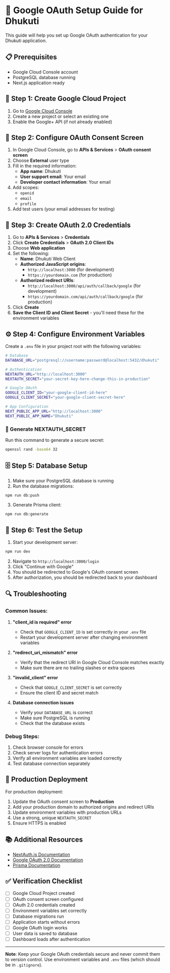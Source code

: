 # 🔐 Google OAuth Setup Guide for Dhukuti

This guide will help you set up Google OAuth authentication for your Dhukuti application.

## 📋 Prerequisites

- Google Cloud Console account
- PostgreSQL database running
- Next.js application ready

## 🚀 Step 1: Create Google Cloud Project

1. Go to [Google Cloud Console](https://console.cloud.google.com/)
2. Create a new project or select an existing one
3. Enable the Google+ API (if not already enabled)

## 🔧 Step 2: Configure OAuth Consent Screen

1. In Google Cloud Console, go to **APIs & Services** > **OAuth consent screen**
2. Choose **External** user type
3. Fill in the required information:
   - **App name**: Dhukuti
   - **User support email**: Your email
   - **Developer contact information**: Your email
4. Add scopes:
   - `openid`
   - `email`
   - `profile`
5. Add test users (your email addresses for testing)

## 🔑 Step 3: Create OAuth 2.0 Credentials

1. Go to **APIs & Services** > **Credentials**
2. Click **Create Credentials** > **OAuth 2.0 Client IDs**
3. Choose **Web application**
4. Set the following:
   - **Name**: Dhukuti Web Client
   - **Authorized JavaScript origins**:
     - `http://localhost:3000` (for development)
     - `https://yourdomain.com` (for production)
   - **Authorized redirect URIs**:
     - `http://localhost:3000/api/auth/callback/google` (for development)
     - `https://yourdomain.com/api/auth/callback/google` (for production)
5. Click **Create**
6. **Save the Client ID and Client Secret** - you'll need these for the environment variables

## ⚙️ Step 4: Configure Environment Variables

Create a `.env` file in your project root with the following variables:

```bash
# Database
DATABASE_URL="postgresql://username:password@localhost:5432/dhukuti"

# Authentication
NEXTAUTH_URL="http://localhost:3000"
NEXTAUTH_SECRET="your-secret-key-here-change-this-in-production"

# Google OAuth
GOOGLE_CLIENT_ID="your-google-client-id-here"
GOOGLE_CLIENT_SECRET="your-google-client-secret-here"

# App Configuration
NEXT_PUBLIC_APP_URL="http://localhost:3000"
NEXT_PUBLIC_APP_NAME="Dhukuti"
```

### 🔐 Generate NEXTAUTH_SECRET

Run this command to generate a secure secret:

```bash
openssl rand -base64 32
```

## 🗄️ Step 5: Database Setup

1. Make sure your PostgreSQL database is running
2. Run the database migrations:

```bash
npm run db:push
```

3. Generate Prisma client:

```bash
npm run db:generate
```

## 🧪 Step 6: Test the Setup

1. Start your development server:

```bash
npm run dev
```

2. Navigate to `http://localhost:3000/login`
3. Click "Continue with Google"
4. You should be redirected to Google's OAuth consent screen
5. After authorization, you should be redirected back to your dashboard

## 🔍 Troubleshooting

### Common Issues:

1. **"client_id is required" error**
   - Check that `GOOGLE_CLIENT_ID` is set correctly in your `.env` file
   - Restart your development server after changing environment variables

2. **"redirect_uri_mismatch" error**
   - Verify that the redirect URI in Google Cloud Console matches exactly
   - Make sure there are no trailing slashes or extra spaces

3. **"invalid_client" error**
   - Check that `GOOGLE_CLIENT_SECRET` is set correctly
   - Ensure the client ID and secret match

4. **Database connection issues**
   - Verify your `DATABASE_URL` is correct
   - Make sure PostgreSQL is running
   - Check that the database exists

### Debug Steps:

1. Check browser console for errors
2. Check server logs for authentication errors
3. Verify all environment variables are loaded correctly
4. Test database connection separately

## 🚀 Production Deployment

For production deployment:

1. Update the OAuth consent screen to **Production**
2. Add your production domain to authorized origins and redirect URIs
3. Update environment variables with production URLs
4. Use a strong, unique `NEXTAUTH_SECRET`
5. Ensure HTTPS is enabled

## 📚 Additional Resources

- [NextAuth.js Documentation](https://next-auth.js.org/)
- [Google OAuth 2.0 Documentation](https://developers.google.com/identity/protocols/oauth2)
- [Prisma Documentation](https://www.prisma.io/docs/)

## ✅ Verification Checklist

- [ ] Google Cloud Project created
- [ ] OAuth consent screen configured
- [ ] OAuth 2.0 credentials created
- [ ] Environment variables set correctly
- [ ] Database migrations run
- [ ] Application starts without errors
- [ ] Google OAuth login works
- [ ] User data is saved to database
- [ ] Dashboard loads after authentication

---

**Note**: Keep your Google OAuth credentials secure and never commit them to version control. Use environment variables and `.env` files (which should be in `.gitignore`). 